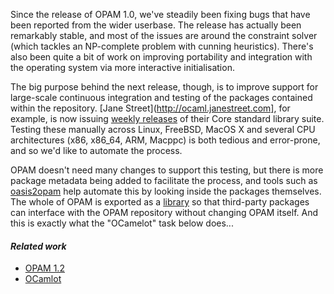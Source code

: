 Since the release of OPAM 1.0, we've steadily been fixing bugs that have been
reported from the wider userbase.  The release has actually been remarkably
stable, and most of the issues are around the constraint solver (which tackles
an NP-complete problem with cunning heuristics).  There's also been quite a bit
of work on improving portability and integration with the operating system via
more interactive initialisation.

The big purpose behind the next release, though, is to improve support for
large-scale continuous integration and testing of the packages contained within
the repository.  [Jane Street](http://ocaml.janestreet.com], for example, is
now issuing [weekly
releases](https://github.com/OCamlPro/opam-repository/pull/506) of their Core
standard library suite.  Testing these manually across Linux, FreeBSD, MacOS X
and several CPU architectures (x86, x86_64, ARM, Macppc) is both tedious and
error-prone, and so we'd like to automate the process.

OPAM doesn't need many changes to support this testing, but there is more
package metadata being added to facilitate the process, and tools such as
[oasis2opam](http://opam.ocamlpro.com/pkg/oasis2opam.0.2.4.html) help automate
this by looking inside the packages themselves.  The whole of OPAM is exported
as a [library](http://opam.ocamlpro.com/pkg/opam-lib.1.0.0.html) so that third-party
packages can interface with the OPAM repository without changing OPAM itself.
And this is exactly what the "OCamelot" task below does...

#### *Related work*
* [OPAM 1.2](#OPAM%201.2%20(the%20Platform%20release))
* [OCamlot](#OCamlot)
